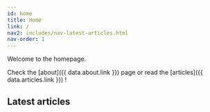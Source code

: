 ```yaml
---
id: home
title: Home
link: /
nav2: includes/nav-latest-articles.html
nav-order: 1
---
```


Welcome to the homepage.

Check the [about]({{ data.about.link }}) page or read the [articles]({{ data.articles.link }}) !

## Latest articles
